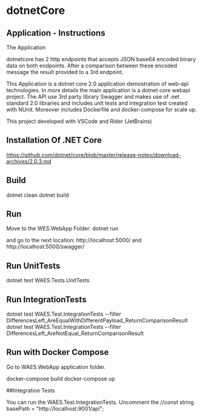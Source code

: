 # dotnetCore

## Application - Instructions

The Application 

dotnetcore has 2 http endpoints that accepts JSON base64 encoded binary data on both endpoints. After a comparison between these encoded message the result provided to a 3rd endpoint. 

This Application is a dotnet core 2.0 application demostration of web-api technologies. In more details the main application is a dotnet core webapi project. The API use 3rd party library Swagger and makes use of .net standard 2.0 libraries and includes unit tests and integration test created with NUnit. Moreover includes Dockerfile and docker-compose for scale up.

This project developed with VSCode and Rider (JetBrains) 

## Installation Of .NET Core
https://github.com/dotnet/core/blob/master/release-notes/download-archives/2.0.3.md

## Build

dotnet clean
dotnet build

## Run
Move to the WES.WebApp Folder:
dotnet run

and go to the next location:
http://localhost:5000/
and 
http://localhost:5000/swagger/

## Run UnitTests

dotnet test WAES.Tests.UnitTests

## Run IntegrationTests

dotnet test WAES.Test.IntegrationTests --filter DifferencesLeft_AreEqualWithDifferentPayload_ReturnComparisonResult
dotnet test WAES.Test.IntegrationTests --filter DifferencesLeft_AreNotEqual_ReturnComparisonResult

## Run with Docker Compose
Go to WAES.WebApp application folder. 

docker-compose build
docker-compose up

##Integration Tests

You can run the WAES.Test.IntegrationTests. 
Uncomment the //const string basePath = "http://localhost:9001/api"; 

